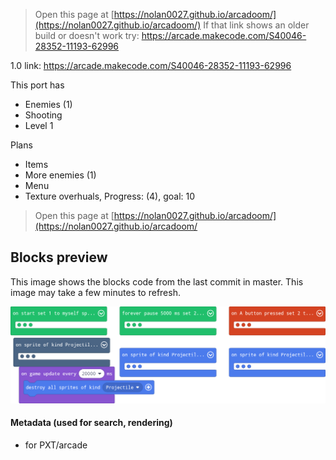 > Open this page at [https://nolan0027.github.io/arcadoom/](https://nolan0027.github.io/arcadoom/)
> If that link shows an older build or doesn't work try: https://arcade.makecode.com/S40046-28352-11193-62996

1.0 link: https://arcade.makecode.com/S40046-28352-11193-62996

This port has
- Enemies (1)
- Shooting
- Level 1

Plans
- Items
- More enemies (1)
- Menu
- Texture overhuals, Progress: (4), goal: 10

> Open this page at [https://nolan0027.github.io/arcadoom/](https://nolan0027.github.io/arcadoom/
## Blocks preview

This image shows the blocks code from the last commit in master. 
This image may take a few minutes to refresh.

![A rendered view of the blocks](https://github.com/nolan0027/arcadoom/raw/master/.github/makecode/blocks.png)

#### Metadata (used for search, rendering)

* for PXT/arcade
<script src="https://makecode.com/gh-pages-embed.js"></script><script>makeCodeRender("{{ site.makecode.home_url }}", "{{ site.github.owner_name }}/{{ site.github.repository_name }}");</script>
